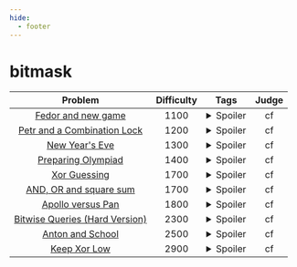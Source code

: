 ```yaml
--- 
hide:
  - footer
---
```

# bitmask

| Problem | Difficulty | Tags | Judge | 
| :-----: | :----: | :----: | :----: | 
|[Fedor and new game](https://codeforces.com/problemset/problem/467/B)|1100|<details> <summary>Spoiler</summary> <ul><li>bitmask</li></ul> </details>|cf|
|[Petr and a Combination Lock](https://codeforces.com/contest/1097/problem/B)|1200|<details> <summary>Spoiler</summary> <ul><li>bitmask</li></ul> </details>|cf|
|[New Year's Eve](https://codeforces.com/problemset/problem/912/B)|1300|<details> <summary>Spoiler</summary> <ul><li>bitmask</li></ul> </details>|cf|
|[Preparing Olympiad](https://codeforces.com/contest/550/problem/B)|1400|<details> <summary>Spoiler</summary> <ul><li>bitmask</li></ul> </details>|cf|
|[Xor Guessing](https://codeforces.com/problemset/problem/1207/E)|1700|<details> <summary>Spoiler</summary> <ul><li>bitmask</li></ul> </details>|cf|
|[AND, OR and square sum](https://codeforces.com/contest/1368/problem/D)|1700|<details> <summary>Spoiler</summary> <ul><li>bitmask</li></ul> </details>|cf|
|[Apollo versus Pan](https://codeforces.com/contest/1466/problem/E)|1800|<details> <summary>Spoiler</summary> <ul><li>bitmask</li></ul> </details>|cf|
|[Bitwise Queries (Hard Version)](https://codeforces.com/problemset/problem/1451/E2)|2300|<details> <summary>Spoiler</summary> <ul><li>bitmask</li></ul> </details>|cf|
|[Anton and School](https://codeforces.com/contest/734/problem/f)|2500|<details> <summary>Spoiler</summary> <ul><li>bitmask</li></ul> </details>|cf|
|[Keep Xor Low](https://codeforces.com/problemset/problem/1616/H)|2900|<details> <summary>Spoiler</summary> <ul><li>bitmask</li> <li>recursive</li> <li>divide</li></ul> </details>|cf|
